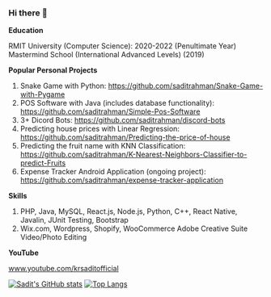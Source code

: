 ### Hi there 👋

<!--
**saditrahman/saditrahman** is a ✨ _special_ ✨ repository because its `README.md` (this file) appears on your GitHub profile.

Here are some ideas to get you started:

- 🔭 I’m currently working on ...Studying :)
- 🌱 I’m currently learning ... Cyber Security, Data Science, App Development
- 💬 Ask me about ... Anything
- 📫 How to reach me: ...Email me and I will respond
- 😄 Pronouns: ...he/him
- ⚡ Fun fact: ...I hate coding :)

{{ LANGUAGE_PERCENT }}
{{ REPOSITORIES }}
{{ REPOSITORIES_CONTRIBUTED_TO }}

![Sadit's github stats](https://github-readme-stats.vercel.app/api?username=saditrahman)
-->
**Education**

RMIT University (Computer Science): 2020-2022 (Penultimate Year)
Mastermind School (International Advanced Levels) (2019)

**Popular Personal Projects**

1. Snake Game with Python: https://github.com/saditrahman/Snake-Game-with-Pygame
2. POS Software with Java (includes database functionality): https://github.com/saditrahman/Simple-Pos-Software
3. 3+ Dicord Bots: https://github.com/saditrahman/discord-bots
4. Predicting house prices with Linear Regression: https://github.com/saditrahman/Predicting-the-price-of-house
5. Predicting the fruit name with KNN Classification: https://github.com/saditrahman/K-Nearest-Neighbors-Classifier-to-predict-Fruits
6. Expense Tracker Android Application (ongoing project): https://github.com/saditrahman/expense-tracker-application

**Skills**

1. PHP, Java, MySQL, React.js, Node.js, Python, C++, React Native, Javalin, JUnit Testing, Bootstrap
2. Wix.com, Wordpress, Shopify, WooCommerce
Adobe Creative Suite
Video/Photo Editing

**YouTube**

www.youtube.com/krsaditofficial


[![Sadit's GitHub stats](https://github-readme-stats.vercel.app/api?username=saditrahman)](https://github.com/anuraghazra/github-readme-stats)
[![Top Langs](https://github-readme-stats.vercel.app/api/top-langs/?username=saditrahman)](https://github.com/anuraghazra/github-readme-stats)


